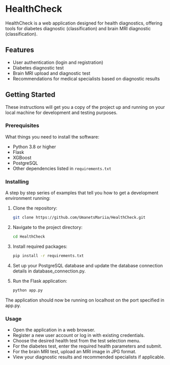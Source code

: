 # HealthCheck


HealthCheck is a web application designed for health diagnostics, offering tools for diabetes diagnostic (classification) and brain MRI diagnostic (classification).

## Features

- User authentication (login and registration)
- Diabetes diagnostic test
- Brain MRI upload and diagnostic test
- Recommendations for medical specialists based on diagnostic results

## Getting Started

These instructions will get you a copy of the project up and running on your local machine for development and testing purposes.

### Prerequisites

What things you need to install the software:

- Python 3.8 or higher
- Flask
- XGBoost
- PostgreSQL
- Other dependencies listed in `requirements.txt`

### Installing

A step by step series of examples that tell you how to get a development environment running:

1. Clone the repository:
   ```bash
   git clone https://github.com/UmanetsMariia/HealthCheck.git
2. Navigate to the project directory:
    ```bash
    cd HealthCheck
    
3. Install required packages:
    ```bash
    pip install -r requirements.txt
    
4. Set up your PostgreSQL database and update the database connection details in database_connection.py.

5. Run the Flask application:
    ```bash
    python app.py
    
The application should now be running on localhost on the port specified in app.py.

### Usage
- Open the application in a web browser.
- Register a new user account or log in with existing credentials.
- Choose the desired health test from the test selection menu.
- For the diabetes test, enter the required health parameters and submit.
- For the brain MRI test, upload an MRI image in JPG format.
- View your diagnostic results and recommended specialists if applicable.
